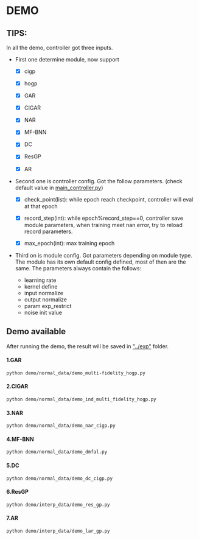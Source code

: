# DEMO

## TIPS:

In all the demo, controller got three inputs.

- First one determine module, now support 

  - [x] cigp

  - [x] hogp

  - [x] GAR

  - [x] CIGAR

  - [x] NAR

  - [x] MF-BNN

  - [x] DC

  - [x] ResGP

  - [x] AR

    

- Second one is controller config. Got the follow parameters. (check default value in [main_controller.py](../utils/main_controller.py))

  - [x] check_point(list): while epoch reach checkpoint, controller will eval at that epoch
  - [x] record_step(int): while epoch%record_step==0, controller save module parameters, when training meet nan error, try to reload record parameters.
  - [x] max_epoch(int): max training epoch

  

- Third on is module config. Got parameters depending on module type. The module has its own default config defined, most of then are the same. The parameters always contain the follows:

  - learning rate
  - kernel define 
  - input normalize
  - output normalize
  - param exp_restrict
  - noise init value



## Demo available

After running the demo, the result will be saved in ["../exp"](../exp) folder.

#### 1.GAR

```
python demo/normal_data/demo_multi-fidelity_hogp.py
```



#### 2.CIGAR

```
python demo/normal_data/demo_ind_multi_fidelity_hogp.py
```



#### 3.NAR

```
python demo/normal_data/demo_nar_cigp.py
```



#### 4.MF-BNN

```
python demo/normal_data/demo_dmfal.py
```



#### 5.DC

```
python demo/normal_data/demo_dc_cigp.py
```



#### 6.ResGP

```
python demo/interp_data/demo_res_gp.py
```



#### 7.AR

```
python demo/interp_data/demo_lar_gp.py
```

